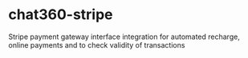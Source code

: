 # chat360-stripe
Stripe payment gateway interface integration for automated recharge, online payments and to check validity of transactions
